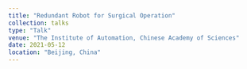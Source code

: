 ```yaml
---
title: "Redundant Robot for Surgical Operation"
collection: talks
type: "Talk"
venue: "The Institute of Automation, Chinese Academy of Sciences"
date: 2021-05-12
location: "Beijing, China"
---
```

